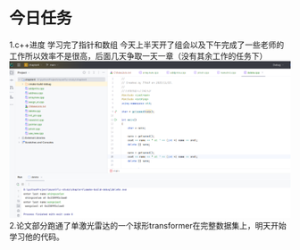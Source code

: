 #  今日任务
1.c++进度 学习完了指针和数组 今天上半天开了组会以及下午完成了一些老师的工作所以效率不是很高，后面几天争取一天一章（没有其余工作的任务下）
![Alt text](image.png)
2.论文部分跑通了单激光雷达的一个球形transformer在完整数据集上，明天开始学习他的代码。